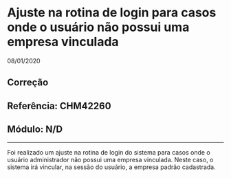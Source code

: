 # Ajuste na rotina de login para casos onde o usuário não possui uma empresa vinculada
08/01/2020
## Correção
## Referência: CHM42260
## Módulo: N/D
***

Foi realizado um ajuste na rotina de login do sistema para casos onde o usuário administrador não possui uma empresa vinculada. Neste caso, o sistema irá vincular, na sessão do usuário, a empresa padrão cadastrada.

